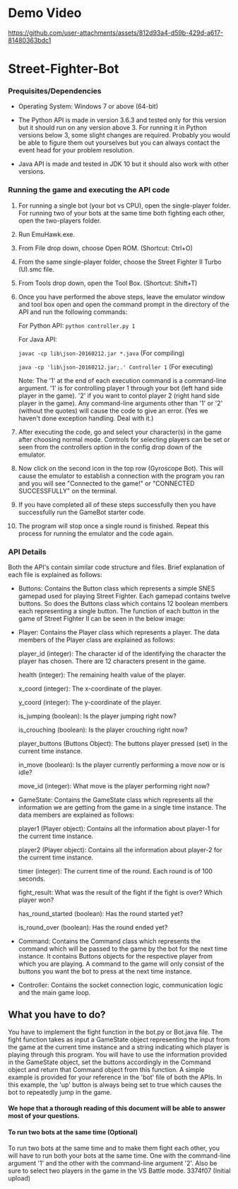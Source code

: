 # Demo Video
https://github.com/user-attachments/assets/812d93a4-d59b-429d-a617-81480363bdc1

# Street-Fighter-Bot

### Prequisites/Dependencies

* Operating System: Windows 7 or above (64-bit)

* The Python API is made in version 3.6.3 and tested only for this version but it should run on any version above 3. For running it in Python versions below 3, some slight changes are required. Probably you would be able to figure them out yourselves but you can always contact the event head for your problem resolution.

* Java API is made and tested in JDK 10 but it should also work with other versions.

### Running the game and executing the API code

1. For running a single bot (your bot vs CPU), open the single-player folder. For running two of your bots at the same time both fighting each other, open the two-players folder.
2. Run EmuHawk.exe.
3. From File drop down, choose Open ROM. (Shortcut: Ctrl+O)
4. From the same single-player folder, choose the Street Fighter II Turbo (U).smc file.
5. From Tools drop down, open the Tool Box. (Shortcut: Shift+T)
6. Once you have performed the above steps, leave the emulator window and tool box open and open the command prompt in the directory of the API and run the following commands:

    For Python API: `python controller.py 1`

    For Java API: 
    
    `javac -cp lib\json-20160212.jar *.java` (For compiling)
    
    `java -cp 'lib\json-20160212.jar;.' Controller 1` (For executing)
    
    Note: The '1' at the end of each execution command is a command-line argument. '1' is for controlling player 1 through your bot (left hand side player in the game). '2' if you want to contol player 2 (right hand side player in the game). Any command-line arguments other than '1' or '2' (without the quotes) will cause the code to give an error. (Yes we haven't done exception handling. Deal with it.)

7. After executing the code, go and select your character(s) in the game after choosing normal mode. Controls for selecting players can be set or seen from the controllers option in the config drop down of the emulator.
8. Now click on the second icon in the top row (Gyroscope Bot). This will cause the emulator to establish a connection with the program you ran and you will see "Connected to the game!" or "CONNECTED SUCCESSFULLY" on the terminal.
9. If you have completed all of these steps successfully then you have successfully run the GameBot starter code.
10. The program will stop once a single round is finished. Repeat this process for running the emulator and the code again.

### API Details

Both the API's contain similar code structure and files. Brief explanation of each file is explained as follows:

* Buttons: Contains the Button class which represents a simple SNES gamepad used for playing Street Fighter. Each gamepad contains twelve buttons. So does the Buttons class which contains 12 boolean members each representing a single button. The function of each button in the game of Street Fighter II can be seen in the below image:


* Player: Contains the Player class which represents a player. The data members of the Player class are explained as follows:

    player_id (integer): The character id of the identifying the character the player has chosen. There are 12 characters present in the game.

    health (integer): The remaining health value of the player.

    x_coord (integer): The x-coordinate of the player.

    y_coord (integer): The y-coordinate of the player.

    is_jumping (boolean): Is the player jumping right now?

    is_crouching (boolean): Is the player crouching right now?

    player_buttons (Buttons Object): The buttons player pressed (set) in the current time instance.

    in_move (boolean): Is the player currently performing a move now or is idle?

    move_id (integer): What move is the player performing right now?


* GameState: Contains the GameState class which represents all the information we are getting from the game in a single time instance. The data members are explained as follows:

    player1 (Player object): Contains all the information about player-1 for the current time instance.

    player2 (Player object): Contains all the information about player-2 for the current time instance.

    timer (integer): The current time of the round. Each round is of 100 seconds.

    fight_result: What was the result of the fight if the fight is over? Which player won?

    has_round_started (boolean): Has the round started yet?

    is_round_over (boolean): Has the round ended yet?


* Command: Contains the Command class which represents the command which will be passed to the game by the bot for the next time instance. It contains Buttons objects for the respective player from which you are playing. A command to the game will only consist of the buttons you want the bot to press at the next time instance.


* Controller: Contains the socket connection logic, communication logic and the main game loop.


## What you have to do?

You have to implement the fight function in the bot.py or Bot.java file. The fight function takes as input a GameState object representing the input from the game at the current time instance and a string indicating which player is playing through this program. You will have to use the information provided in the GameState object, set the buttons accordingly in the Command object and return that Command object from this function. A simple example is provided for your reference in the 'bot' file of both the APIs. In this example, the 'up' button is always being set to true which causes the bot to repeatedly jump in the game.




#### We hope that a thorough reading of this document will be able to answer most of your questions. 


#### To run two bots at the same time (Optional)

To run two bots at the same time and to make them fight each other, you will have to run both your bots at the same time. One with the command-line argument '1' and the other with the command-line argument '2'. Also be sure to select two players in the game in the VS Battle mode.
3374f07 (Initial upload)
